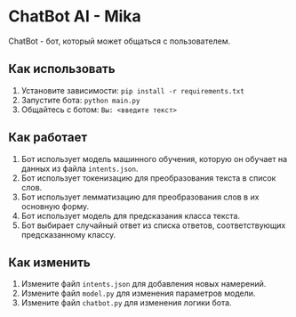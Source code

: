 # ChatBot AI - Mika
ChatBot - бот, который может общаться с пользователем.

## Как использовать
1. Установите зависимости: `pip install -r requirements.txt`
2. Запустите бота: `python main.py`
3. Общайтесь с ботом: `Вы: <введите текст>`

## Как работает
1. Бот использует модель машинного обучения, которую он обучает на данных из файла `intents.json`.
2. Бот использует токенизацию для преобразования текста в список слов.
3. Бот использует лемматизацию для преобразования слов в их основную форму.
4. Бот использует модель для предсказания класса текста.
5. Бот выбирает случайный ответ из списка ответов, соответствующих предсказанному классу.

## Как изменить
1. Измените файл `intents.json` для добавления новых намерений.
2. Измените файл `model.py` для изменения параметров модели.
3. Измените файл `chatbot.py` для изменения логики бота.
